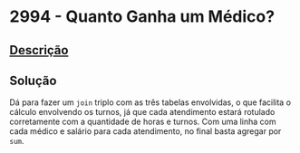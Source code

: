 # 2994 - Quanto Ganha um Médico?

## [Descrição](https://www.beecrowd.com.br/judge/pt/problems/view/2994)

## Solução

Dá para fazer um `join` triplo com as três tabelas envolvidas, o que facilita o cálculo envolvendo os turnos, já que cada atendimento estará rotulado corretamente com a quantidade de horas e turnos. Com uma linha com cada médico e salário para cada atendimento, no final basta agregar por `sum`.